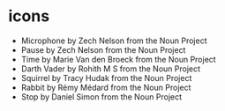 # icons
 - Microphone by Zech Nelson from the Noun Project
 - Pause by Zech Nelson from the Noun Project
 - Time by Marie Van den Broeck from the Noun Project
 - Darth Vader by Rohith M S from the Noun Project
 - Squirrel by Tracy Hudak from the Noun Project
 - Rabbit by Rémy Médard from the Noun Project
 - Stop by Daniel Simon from the Noun Project
